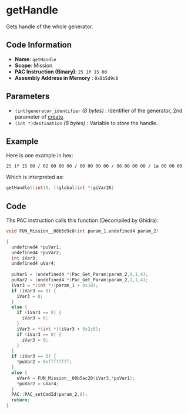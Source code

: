 # getHandle

Gets handle of the whole generator.

## Code Information

- **Name**: `getHandle`
- **Scope**: Mission
- **PAC Instruction (Binary)**: `25 1f 15 00`
- **Assembly Address in Memory** : `0x8b5d9c8`

## Parameters

- `(int)generator_identifier` *(8 bytes)* : Identifier of the generator, 2nd parameter of [create](./create.md).
- `(int *)destination` *(8 bytes)* : Variable to *store* the handle.

## Example

Here is one example in hex:

```25 1f 15 00 / 02 00 00 00 / 00 00 00 00 / 08 00 00 00 / 1a 00 00 00```

Which is interpreted as:

```c
getHandle((int)0, ((global)int *)giVar26)
```

## Code

Ths PAC instruction calls this function (Decompiled by Ghidra):

```c
void FUN_Mission__08b5d9c8(int param_1,undefined4 param_2)

{
  undefined4 *puVar1;
  undefined4 *puVar2;
  int iVar3;
  undefined4 uVar4;
  
  puVar1 = (undefined4 *)Pac_Get_Param(param_2,0,1,4);
  puVar2 = (undefined4 *)Pac_Get_Param(param_2,1,1,4);
  iVar3 = *(int *)(param_1 + 0x10);
  if (iVar3 == 0) {
    iVar3 = 0;
  }
  else {
    if (iVar3 == 0) {
      iVar3 = 0;
    }
    iVar3 = *(int *)(iVar3 + 0x2c8);
    if (iVar3 == 0) {
      iVar3 = 0;
    }
  }
  if (iVar3 == 0) {
    *puVar2 = 0xffffffff;
  }
  else {
    uVar4 = FUN_Mission__08b5ac20(iVar3,*puVar1);
    *puVar2 = uVar4;
  }
  PAC::PAC_setCmdId(param_2,0);
  return;
}
```

